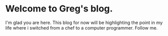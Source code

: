 # Welcome to Greg's blog.

I'm glad you are here. This blog for now will be highlighting the point in my life where i switched from a chef to a computer programmer.  Follow me. 
